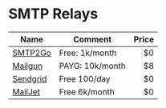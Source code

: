 # SMTP Relays

| Name                                         | Comment         | Price |
|----------------------------------------------|-----------------|------:|
| [SMTP2Go](https://www.smtp2go.com/pricing/)  | Free: 1k/month  |    $0 |
| [Mailgun](https://www.mailgun.com/pricing/)  | PAYG: 10k/month |    $8 |
| [Sendgrid](https://sendgrid.com/pricing/)    | Free 100/day    |    $0 |
| [MailJet](https://www.mailjet.com/pricing/)  | Free 6k/month   |    $0 |
